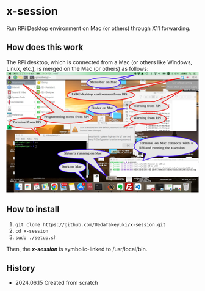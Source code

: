 # x-session
Run RPi Desktop environment on Mac (or others) through X11 forwarding.

## How does this work
The RPi desktop, which is connected from a Mac (or others like Windows, Linux, etc.), is merged on the Mac (or others) as follows:
![](pics/HowRPiDesktopMergedOnMac.jpg)

## How to install

1. ```git clone https://github.com/UedaTakeyuki/x-session.git```
2. ```cd x-session```
3. ```sudo ./setup.sh```

Then, the ***x-session*** is symbolic-linked to /usr/local/bin.

## History
- 2024.06.15 Created from scratch
